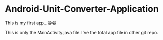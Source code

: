 # Android-Unit-Converter-Application
This is my first app...😁😁

This is only the MainActivity.java file. I've the total app file in other git repo.
